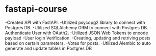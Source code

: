 # fastapi-course
-Created API with FastAPI.
-Utilized psycopg2 library to connect with Postgres DB.
-Utilized SQLAlchemy ORM to connect with Postgres DB.
-Authenticate User with OAuth2.
-Utilized JSON Web Tokens to encode payload
-User login Verification.
-Creating, updating and retriving posts based on certain parameters.
-Votes for posts.
-Utilized Alembic to auto generate and update tables in Postgres DB

